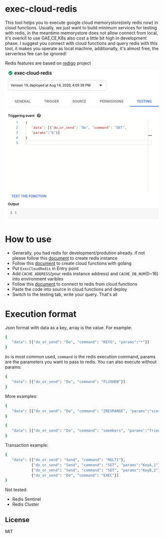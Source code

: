 # exec-cloud-redis

This tool helps you to execute google cloud memorystore(only redis now) in cloud functions.
Usually, we just want to build minimum services for testing with redis, in the meantime memorystore  does not allow connect from local, it's overkill to use GAE,CE,K8s also cost a little bit high in development phase. I suggest you connect with cloud functions and query redis with this tool, it makes you operate as local machine, additionally, it's almost free, the serverless fee can be ignored!

Redis features are based on [redigo](https://github.com/gomodule/redigo) project

![image](https://github.com/AktskJerry/exec-cloud-memorystore/blob/master/example.png)

# How to use

  - Generally, you had redis for development/prodution already. if not please follow this [document](https://cloud.google.com/memorystore/docs/redis/creating-managing-instances?hl=zh-tw) to create redis instance
  - Follow this [document](https://cloud.google.com/functions/docs/first-go) to create cloud functions with golang
  - Put `ExecCloudRedis` in Entry point 
  - Add `CACHE_ADDRESS`(your redis instance address) and `CACHE_DB_NUM`(0~16) into environment varibles
  - Follow this [document](https://cloud.google.com/memorystore/docs/redis/connect-redis-instance-functions) to connect to redis from cloud functions
  - Paste the code into source in cloud functions and deploy
  - Switch to the testing tab, write your query. That's all

# Execution format
Json format with data as a key, array is the value.
For example:
```sh
{ 
   "data": [{"do_or_send": "Do", "command": "KEYS", "params":"*"}]
}
```
`Do` is most common used, `command` is the redis execution command, params are the parameters you want to pass to redis. You can also execute without params:
```sh
{ 
   "data": [{"do_or_send": "Do", "command": "FLUSHDB"}]
}
```
More examples:
```sh
{ 
   "data": [{"do_or_send": "Do", "command": "ZREVRANGE", "params":"score,0,-1,withscores"}]
}
```
```sh
{ 
   "data": [{"do_or_send": "Do", "command": "smembers", "params":"friends:12345"}]
}
```
Transaction example:
```sh
{ 
   "data": [{"do_or_send": "Send", "command": "MULTI"},
            {"do_or_send": "Send", "command": "SET", "params":"KeyA,1"},
            {"do_or_send": "Send", "command": "SET", "params":"KeyB,2"},
            {"do_or_send": "Do", "command": "EXEC"}]
}
```

Not tested:
  - Redis Sentinel
  - Redis Cluster

License
----

MIT
